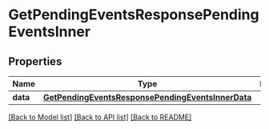 # GetPendingEventsResponsePendingEventsInner

## Properties
Name | Type | Description | Notes
------------ | ------------- | ------------- | -------------
**data** | [**GetPendingEventsResponsePendingEventsInnerData**](GetPendingEventsResponsePendingEventsInnerData.md) |  | [optional] 

[[Back to Model list]](../README.md#documentation-for-models) [[Back to API list]](../README.md#documentation-for-api-endpoints) [[Back to README]](../README.md)


